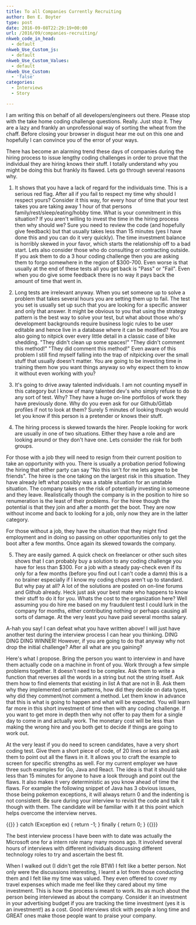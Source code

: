 ```yaml
---
title: To all Companies Currently Recruiting
author: Ben E. Boyter
type: post
date: 2016-09-08T22:29:19+00:00
url: /2016/09/companies-recruiting/
nkweb_code_in_head:
  - default
nkweb_Use_Custom_js:
  - default
nkweb_Use_Custom_Values:
  - default
nkweb_Use_Custom:
  - 'false'
categories:
  - Interviews
  - Story

---
```

I am writing this on behalf of all developers/engineers out there. Please stop with the take home coding challenge questions. Really. Just stop it. They are a lazy and frankly an unprofessional way of sorting the wheat from the chaff. Before closing your browser in disgust hear me out on this one and hopefully I can convince you of the error of your ways.

There has become an alarming trend these days of companies during the hiring process to issue lengthy coding challenges in order to prove that the individual they are hiring knows their stuff. I totally understand why you might be doing this but frankly its flawed. Lets go through several reasons why.

1. It shows that you have a lack of regard for the individuals time. This is a serious red flag. After all if you fail to respect my time why should I respect yours? Consider it this way, for every hour of time that your test takes you are taking away 1 hour of that persons family/rest/sleep/eating/hobby time. What is your commitment in this situation? If you aren't willing to invest the time in the hiring process then why should we? Sure you need to review the code (and hopefully give feedback) but that usually takes less than 15 minutes (yes I have done this and you can do it very quickly). The time investment balance is horribly skewed in your favor, which starts the relationship off to a bad start. Lets also consider those who do consulting or contracting outside. If you ask them to do a 3 hour coding challenge then you are asking them to forgo somewhere in the region of $300-700. Even worse is that usually at the end of these tests all you get back is "Pass" or "Fail". Even when you do give some feedback there is no way it pays back the amount of time that went in.

2. Long tests are irrelevant anyway. When you set someone up to solve a problem that takes several hours you are setting them up to fail. The test you set is usually set up such that you are looking for a specific answer and only that answer. It might be obvious to you that using the strategy pattern is the best way to solve your test, but what about those who's development backgrounds require business logic rules to be user editable and hence live in a database where it can be modified? You are also going to nitpick over every little detail in a classic case of bike shedding. "They didn't clean up some spaces!" "They didn't comment this method!" "They did comment this method!" Even aware of this problem I still find myself falling into the trap of nitpicking over the small stuff that usually doesn't matter. You are going to be investing time in training them how you want things anyway so why expect them to know it without even working with you?

3. It's going to drive away talented individuals. I am not counting myself in this category but I know of many talented dev's who simply refuse to do any sort of test. Why? They have a huge on-line portfolios of work they have previously done. Why do you even ask for our Github/Gitlab profiles if not to look at them? Surely 5 minutes of looking though would let you know if this person is a pretender or knows their stuff.

4. The hiring process is skewed towards the hirer. People looking for work are usually in one of two situations. Either they have a role and are looking around or they don't have one. Lets consider the risk for both groups.

For those with a job they will need to resign from their current position to take an opportunity with you. There is usually a probation period following the hiring that either party can say "No this isn't for me lets agree to be friends". The hiree is the one taking on the largest risk in this situation. They have already left what possibly was a stable situation for an unstable situation. The company takes on the risk of potentially investing in someone and they leave. Realistically though the company is in the position to hire so renumeration is the least of their problems. For the hiree though the potential is that they join and after a month get the boot. They are now without income and back to looking for a job, only now they are in the latter category.

For those without a job, they have the situation that they might find employment and in doing so passing on other opportunities only to get the boot after a few months. Once again its skewed towards the company.

5. They are easily gamed. A quick check on freelancer or other such sites shows that I can probably buy a solution to any coding challenge you have for less than $300. For a job with a steady pay-check even if its only for a few months (before you find out I can't code a damn) this is a no brainer especially if I know my coding chops aren't up to standard. But why pay at all? A lot of the solutions are posted on on-line forums and Github already. Heck just ask your best mate who happens to know their stuff to do it for you. Whats the cost to the organization here? Well assuming you do hire me based on my fraudulent test I could lurk in the company for months, either contributing nothing or perhaps causing all sorts of damage. At the very least you have paid several months salary.

A-hah you say! I can defeat what you have written above! I will just have another test during the interview process I can hear you thinking. DING DING DING WINNER! However, if you are going to do that anyway why not drop the initial challenge? After all what are you gaining?

Here's what I propose. Bring the person you want to interview in and have them actually code on a machine in front of you. Work through a few simple problems together. It doesn't need to be complex. Ask them to write a function that reverses all the words in a string but not the string itself. Ask them how to find elements that existing in list A that are not in B. Ask them why they implemented certain patterns, how did they decide on data types, why did they comment/not comment a method. Let them know in advance that this is what is going to happen and what will be expected. You will learn far more in this short investment of time then with any coding challenge. If you want to get more in depth then why not offer to pay them for a single day to come in and actually work. The monetary cost will be less than making the wrong hire and you both get to decide if things are going to work out.

At the very least if you do need to screen candidates, have a very short coding test. Give them a short piece of code, of 20 lines or less and ask them to point out all the flaws in it. It allows you to craft the example to screen for specific strengths as well. For my current employer we have three such examples for Go, Java and React. The idea is that it should take less than 15 minutes for anyone to have a look through and point out the flaws. It also makes it very deterministic as you know ahead of time the flaws. For example the following snippet of Java has 3 obvious issues, those being pokemon exceptions, it will always return 0 and the indenting is not consistent. Be sure during your interview to revisit the code and talk it though with them. The candidate will be familiar with it at this point which helps overcome the interview nerves.

{{<highlight java>}}
} catch (Exception ex) {
    return -1;
}
finally 
{
    return 0;
}
{{</highlight>}}}

The best interview process I have been with to date was actually the Microsoft one for a intern role many many moons ago. It involved several hours of interviews with different individuals discussing different technology roles to try and ascertain the best fit.

When I walked out (I didn't get the role BTW) I felt like a better person. Not only were the discussions interesting, I learnt a lot from those conducting them and I felt like my time was valued. They even offered to cover my travel expenses which made me feel like they cared about my time investment. This is how the process is meant to work. Its as much about the person being interviewed as about the company. Consider it an investment in your advertising budget if you are tracking the time investment (yes it is an investment!) as a cost. Good interviews stick with people a long time and GREAT ones make those people want to praise your company.